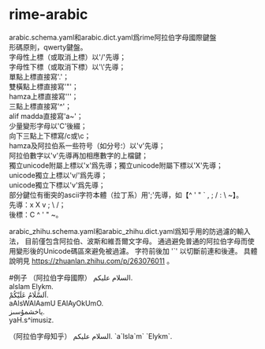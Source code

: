 # rime-arabic
arabic.schema.yaml和arabic.dict.yaml爲rime阿拉伯字母國際鍵盤  
形碼原則，qwerty鍵盤。  
字母性上標（或取消上標）以'/'先導；  
字母性下標（或取消下標）以'\\'先導；  
單點上標直接寫'.'；  
雙橫點上標直接寫'"'；  
hamza上標直接寫'\''；  
三點上標直接寫'^'；  
alif madda直接寫'a~'；  
少量變形字母以'C'後綴；  
向下三點上下標寫/c或\c；  
hamza及阿拉伯系一些符号（如分号؛）以'v'先導；  
阿拉伯數字以'v'先導再加相應數字的上檔鍵；  
獨立unicode附屬上標以'x'爲先導；獨立unicode附屬下標以'X'先導；  
unicode獨立上標以'v/'爲先導；  
unicode獨立下標以'v\'爲先導；  
部分鍵位有衝突的ascii字符本體（拉丁系）用';'先導，如【^ ' " ` , ; / : \ ~】。  
先導：x X v ; \ /；  
後標：C ^ ' " ~。  

arabic_zhihu.schema.yaml和arabic_zhihu.dict.yaml爲知乎用的防過濾的輸入法，
目前僅包含阿拉伯、波斯和維吾爾文字母。
通過避免普通的阿拉伯字母而使用變形後的Unicode碼區來避免被過濾。
字符前後加 '\`' 以切斷前連和後連。
具體說明見 https://zhuanlan.zhihu.com/p/263076011 。

#例子
（阿拉伯字母國際）
السلام عليكم.  
alslam Elykm.  
اَلسَّلَامُ عَلَيْكُمْ.   
aAlsWAlAamU EAlAyOkUmO.  
ياخشمۇسىز.  
yaH.s^imusiz.  

（阿拉伯字母知乎）
ﺍﻟﺴﻼﻡ ﻋﻠﻴﻜﻢ.
\`a\`lsla\`m\` \`Elykm\`.

